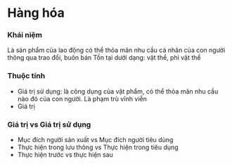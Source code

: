 # Hàng hóa
### Khái niệm
Là sản phẩm của lao động có thể thỏa mãn nhu cầu cá nhân của con người thông qua trao đổi, buôn bán
Tồn tại dưới dạng: vật thể, phi vật thể

### Thuộc tính
- Giá trị sử dụng: là công dụng của vật phẩm, có thể thỏa mãn nhu cầu nào đó của con người. Là phạm trù vĩnh viễn
- Giá trị

### Giá trị vs Giá trị sử dụng
- Mục đích người sản xuất vs Mục đích người tiêu dùng
- Thực hiện trong lưu thông vs Thực hiện trong tiêu dụng
- Thực hiện trước vs thực hiện sau